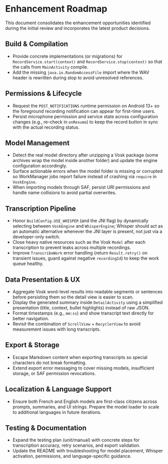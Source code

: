 # Enhancement Roadmap

This document consolidates the enhancement opportunities identified during the initial review and incorporates the latest product decisions.

## Build & Compilation
- Provide concrete implementations (or migrations) for `RecordService.start(context)` and `RecordService.stop(context)` so that the calls from `MainActivity` compile.
- Add the missing `java.io.RandomAccessFile` import where the WAV header is rewritten during stop to avoid unresolved references.

## Permissions & Lifecycle
- Request the `POST_NOTIFICATIONS` runtime permission on Android 13+ so the foreground recording notification can appear for first-time users.
- Persist microphone permission and service state across configuration changes (e.g., re-check in `onResume`) to keep the record button in sync with the actual recording status.

## Model Management
- Detect the real model directory after unzipping a Vosk package (some archives wrap the model inside another folder) and update the engine configuration accordingly.
- Surface actionable errors when the model folder is missing or corrupted so WorkManager jobs report failure instead of crashing via `require` in `VoskEngine`.
- When importing models through SAF, persist URI permissions and handle name collisions to avoid partial overwrites.

## Transcription Pipeline
- Honor `BuildConfig.USE_WHISPER` (and the JNI flag) by dynamically selecting between `VoskEngine` and `WhisperEngine`; Whisper should act as an automatic alternative whenever the JNI layer is present, not just via a developer-only switch.
- Close heavy native resources such as the Vosk `Model` after each transcription to prevent leaks across multiple recordings.
- Improve `TranscribeWork` error handling (return `Result.retry()` on transient issues, guard against negative `recordingId`) to keep the work queue healthy.

## Data Presentation & UX
- Aggregate Vosk word-level results into readable segments or sentences before persisting them so the detail view is easier to scan.
- Display the generated summary inside `DetailActivity` using a simplified presentation (title, context, bullet highlights) instead of raw JSON.
- Format timestamps (e.g., `mm:ss`) and show transcript text directly for better navigation.
- Revisit the combination of `ScrollView` + `RecyclerView` to avoid measurement issues with long transcripts.

## Export & Storage
- Escape Markdown content when exporting transcripts so special characters do not break formatting.
- Extend export error messaging to cover missing models, insufficient storage, or SAF permission revocations.

## Localization & Language Support
- Ensure both French and English models are first-class citizens across prompts, summaries, and UI strings. Prepare the model loader to scale to additional languages in future iterations.

## Testing & Documentation
- Expand the testing plan (unit/manual) with concrete steps for transcription accuracy, retry scenarios, and export validation.
- Update the README with troubleshooting for model placement, Whisper activation, permissions, and language-specific guidance.
